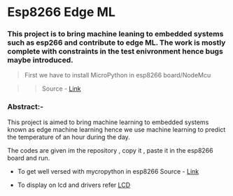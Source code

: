 # Esp8266 Edge ML

### This project is to bring machine leaning to embedded systems such as esp266 and contribute to edge ML. The work is mostly complete with constraints in the test enivronment hence bugs maybe introduced.


>First we have to install MicroPython in esp8266 board/NodeMcu

>>Source - [Link](https://randomnerdtutorials.com/getting-started-micropython-esp32-esp8266/)

### Abstract:- 
This project is aimed to bring machine learning to embedded systems known as edge machine learning
hence we use machine learning to predict the temperature of an hour during the day.


The codes are given im the repository , copy it , paste it in the esp8266 board and run.


* To get well versed with mycropython in esp8266 
Source - [Link](http://docs.micropython.org/en/latest/esp8266/quickref.html#general-board-control)

* To display on lcd and drivers
refer
[LCD](https://github.com/dhylands/python_lcd)
